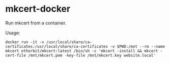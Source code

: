 # mkcert-docker
Run mkcert from a container.

Usage:
```
docker run -it -v /usr/local/share/ca-certificates:/usr/local/share/ca-certificates -v $PWD:/mnt --rm --name mkcert ethorbit/mkcert:latest /bin/sh -c 'mkcert -install && mkcert -cert-file /mnt/mkcert.pem -key-file /mnt/mkcert.key website.local'
```
